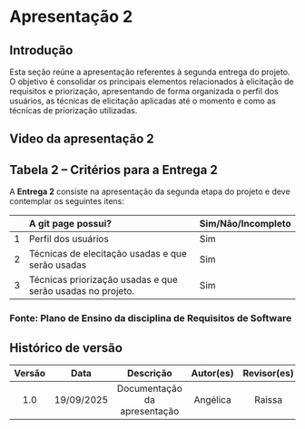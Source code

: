 # Apresentação 2

## Introdução
Esta seção reúne a apresentação referentes à segunda entrega do projeto. O objetivo é consolidar os principais elementos relacionados à elicitação de requisitos e priorização, apresentando de forma organizada o perfil dos usuários, as técnicas de elicitação aplicadas até o momento e como as técnicas de priorização utilizadas.

## Video da apresentação 2


##  Tabela 2 – Critérios para a Entrega 2

A **Entrega 2** consiste na apresentação da segunda etapa do projeto e deve contemplar os seguintes itens:

|   |A git page possui?	|Sim/Não/Incompleto|
|:--|:--|:------------|
| 1 | Perfil dos usuários |Sim|
| 2 | Técnicas de elecitação usadas e que serão usadas | Sim|
| 3 | Técnicas priorização usadas e que serão usadas no projeto.| Sim|

### Fonte: Plano de Ensino da disciplina de Requisitos de Software


## Histórico de versão
| Versão | Data | Descrição | Autor(es)	 | Revisor(es)	 |
|:--:|:------------:|:-----------:|:----:| :----:|
|  1.0  |       19/09/2025       |       Documentação da apresentação		      |   Angélica   |   Raissa   |
